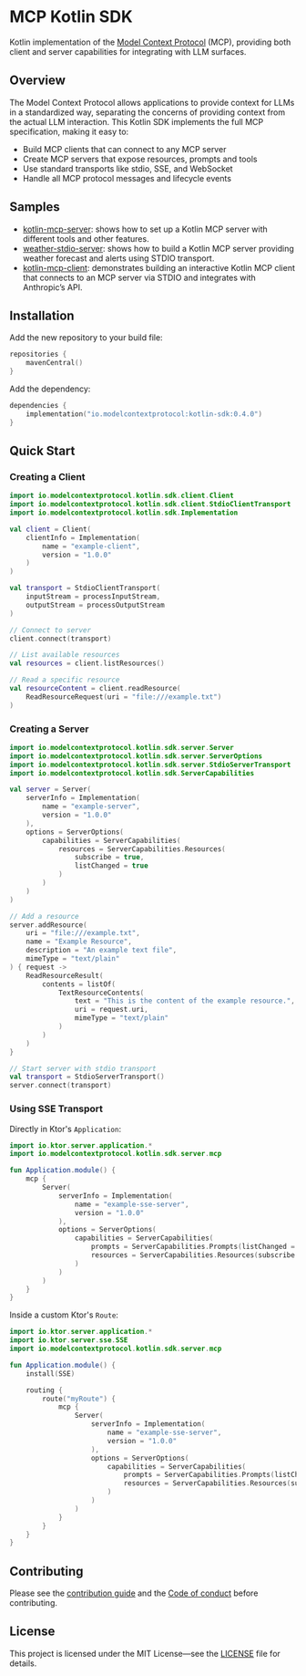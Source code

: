 # MCP Kotlin SDK

Kotlin implementation of the [Model Context Protocol](https://modelcontextprotocol.io) (MCP), providing both client and server capabilities for integrating with LLM surfaces.

## Overview

The Model Context Protocol allows applications to provide context for LLMs in a standardized way, separating the concerns of providing context from the actual LLM interaction. This Kotlin SDK implements the full MCP specification, making it easy to:

- Build MCP clients that can connect to any MCP server
- Create MCP servers that expose resources, prompts and tools
- Use standard transports like stdio, SSE, and WebSocket
- Handle all MCP protocol messages and lifecycle events

## Samples

- [kotlin-mcp-server](./samples/kotlin-mcp-server): shows how to set up a Kotlin MCP server with different tools and other features.
- [weather-stdio-server](./samples/weather-stdio-server): shows how to build a Kotlin MCP server providing weather forecast and alerts using STDIO transport.
- [kotlin-mcp-client](./samples/kotlin-mcp-client): demonstrates building an interactive Kotlin MCP client that connects to an MCP server via STDIO and integrates with Anthropic’s API.

## Installation

Add the new repository to your build file:

```kotlin
repositories {
    mavenCentral()
}
```

Add the dependency:

```kotlin
dependencies {
    implementation("io.modelcontextprotocol:kotlin-sdk:0.4.0")
}
```

## Quick Start

### Creating a Client

```kotlin
import io.modelcontextprotocol.kotlin.sdk.client.Client
import io.modelcontextprotocol.kotlin.sdk.client.StdioClientTransport
import io.modelcontextprotocol.kotlin.sdk.Implementation

val client = Client(
    clientInfo = Implementation(
        name = "example-client",
        version = "1.0.0"
    )
)

val transport = StdioClientTransport(
    inputStream = processInputStream,
    outputStream = processOutputStream
)

// Connect to server
client.connect(transport)

// List available resources
val resources = client.listResources()

// Read a specific resource
val resourceContent = client.readResource(
    ReadResourceRequest(uri = "file:///example.txt")
)
```

### Creating a Server

```kotlin
import io.modelcontextprotocol.kotlin.sdk.server.Server
import io.modelcontextprotocol.kotlin.sdk.server.ServerOptions
import io.modelcontextprotocol.kotlin.sdk.server.StdioServerTransport
import io.modelcontextprotocol.kotlin.sdk.ServerCapabilities

val server = Server(
    serverInfo = Implementation(
        name = "example-server",
        version = "1.0.0"
    ),
    options = ServerOptions(
        capabilities = ServerCapabilities(
            resources = ServerCapabilities.Resources(
                subscribe = true,
                listChanged = true
            )
        )
    )
)

// Add a resource
server.addResource(
    uri = "file:///example.txt",
    name = "Example Resource",
    description = "An example text file",
    mimeType = "text/plain"
) { request ->
    ReadResourceResult(
        contents = listOf(
            TextResourceContents(
                text = "This is the content of the example resource.",
                uri = request.uri,
                mimeType = "text/plain"
            )
        )
    )
}

// Start server with stdio transport
val transport = StdioServerTransport()
server.connect(transport)
```

### Using SSE Transport

Directly in Ktor's `Application`:
```kotlin
import io.ktor.server.application.*
import io.modelcontextprotocol.kotlin.sdk.server.mcp

fun Application.module() {
    mcp {
        Server(
            serverInfo = Implementation(
                name = "example-sse-server",
                version = "1.0.0"
            ),
            options = ServerOptions(
                capabilities = ServerCapabilities(
                    prompts = ServerCapabilities.Prompts(listChanged = null),
                    resources = ServerCapabilities.Resources(subscribe = null, listChanged = null)
                )
            )
        )
    }
}
```

Inside a custom Ktor's `Route`:
```kotlin
import io.ktor.server.application.*
import io.ktor.server.sse.SSE
import io.modelcontextprotocol.kotlin.sdk.server.mcp

fun Application.module() {
    install(SSE)

    routing {
        route("myRoute") {
            mcp {
                Server(
                    serverInfo = Implementation(
                        name = "example-sse-server",
                        version = "1.0.0"
                    ),
                    options = ServerOptions(
                        capabilities = ServerCapabilities(
                            prompts = ServerCapabilities.Prompts(listChanged = null),
                            resources = ServerCapabilities.Resources(subscribe = null, listChanged = null)
                        )
                    )
                )
            }
        }
    }
}
```
## Contributing

Please see the [contribution guide](CONTRIBUTING.md) and the [Code of conduct](CODE_OF_CONDUCT.md) before contributing.

## License

This project is licensed under the MIT License—see the [LICENSE](LICENSE) file for details.
